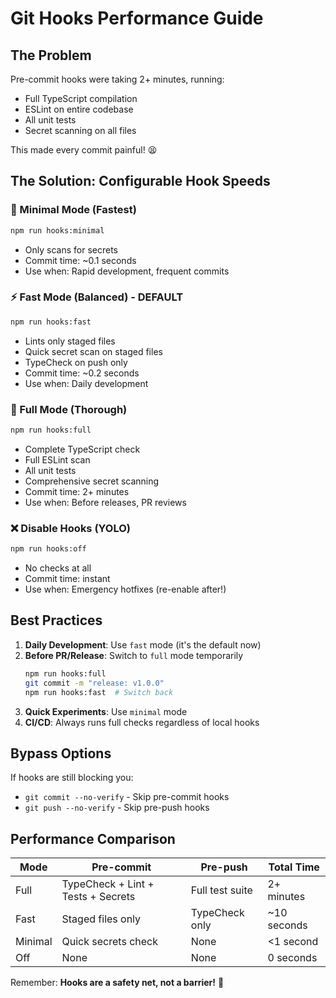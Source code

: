 # Git Hooks Performance Guide

## The Problem
Pre-commit hooks were taking 2+ minutes, running:
- Full TypeScript compilation
- ESLint on entire codebase
- All unit tests
- Secret scanning on all files

This made every commit painful! 😫

## The Solution: Configurable Hook Speeds

### 🚀 Minimal Mode (Fastest)
```bash
npm run hooks:minimal
```
- Only scans for secrets
- Commit time: ~0.1 seconds
- Use when: Rapid development, frequent commits

### ⚡ Fast Mode (Balanced) - DEFAULT
```bash
npm run hooks:fast
```
- Lints only staged files
- Quick secret scan on staged files
- TypeCheck on push only
- Commit time: ~0.2 seconds
- Use when: Daily development

### 🏰 Full Mode (Thorough)
```bash
npm run hooks:full
```
- Complete TypeScript check
- Full ESLint scan
- All unit tests
- Comprehensive secret scanning
- Commit time: 2+ minutes
- Use when: Before releases, PR reviews

### ❌ Disable Hooks (YOLO)
```bash
npm run hooks:off
```
- No checks at all
- Commit time: instant
- Use when: Emergency hotfixes (re-enable after!)

## Best Practices

1. **Daily Development**: Use `fast` mode (it's the default now)
2. **Before PR/Release**: Switch to `full` mode temporarily
   ```bash
   npm run hooks:full
   git commit -m "release: v1.0.0"
   npm run hooks:fast  # Switch back
   ```
3. **Quick Experiments**: Use `minimal` mode
4. **CI/CD**: Always runs full checks regardless of local hooks

## Bypass Options

If hooks are still blocking you:
- `git commit --no-verify` - Skip pre-commit hooks
- `git push --no-verify` - Skip pre-push hooks

## Performance Comparison

| Mode | Pre-commit | Pre-push | Total Time |
|------|------------|----------|------------|
| Full | TypeCheck + Lint + Tests + Secrets | Full test suite | 2+ minutes |
| Fast | Staged files only | TypeCheck only | ~10 seconds |
| Minimal | Quick secrets check | None | <1 second |
| Off | None | None | 0 seconds |

Remember: **Hooks are a safety net, not a barrier!** 🎯